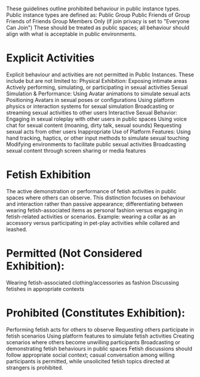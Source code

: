 These guidelines outline prohibited behaviour in public instance types. Public instance types are defined as:
Public
Group Public
Friends of Group
Friends of Friends
Group Members Only (if join privacy is set to "Everyone Can Join")
These should be treated as public spaces; all behaviour should align with what is acceptable in public environments.

# Explicit Activities
Explicit behaviour and activities are not permitted in Public Instances. These include but are not limited to:
Physical Exhibition:
Exposing intimate areas
Actively performing, simulating, or participating in sexual activities
Sexual Simulation & Performance:
Using Avatar animations to simulate sexual acts
Positioning Avatars in sexual poses or configurations
Using platform physics or interaction systems for sexual simulation
Broadcasting or streaming sexual activities to other users
Interactive Sexual Behavior:
Engaging in sexual roleplay with other users in public spaces
Using voice chat for sexual content (moaning, dirty talk, sexual sounds)
Requesting sexual acts from other users
Inappropriate Use of Platform Features:
Using hand tracking, haptics, or other input methods to simulate sexual touching
Modifying environments to facilitate public sexual activities
Broadcasting sexual content through screen sharing or media features

# Fetish Exhibition
The active demonstration or performance of fetish activities in public spaces where others can observe. This distinction focuses on behaviour and interaction rather than passive appearance; differentiating between wearing fetish-associated items as personal fashion versus engaging in fetish-related activities or scenarios.
Example: wearing a collar as an accessory versus participating in pet-play activities while collared and leashed.

# Permitted (Not Considered Exhibition):
Wearing fetish-associated clothing/accessories as fashion
Discussing fetishes in appropriate contexts

# Prohibited (Constitutes Exhibition):
Performing fetish acts for others to observe
Requesting others participate in fetish scenarios
Using platform features to simulate fetish activities
Creating scenarios where others become unwilling participants
Broadcasting or demonstrating fetish behaviours in public spaces
Fetish discussions should follow appropriate social context; casual conversation among willing participants is permitted, while unsolicited fetish topics directed at strangers is prohibited.
